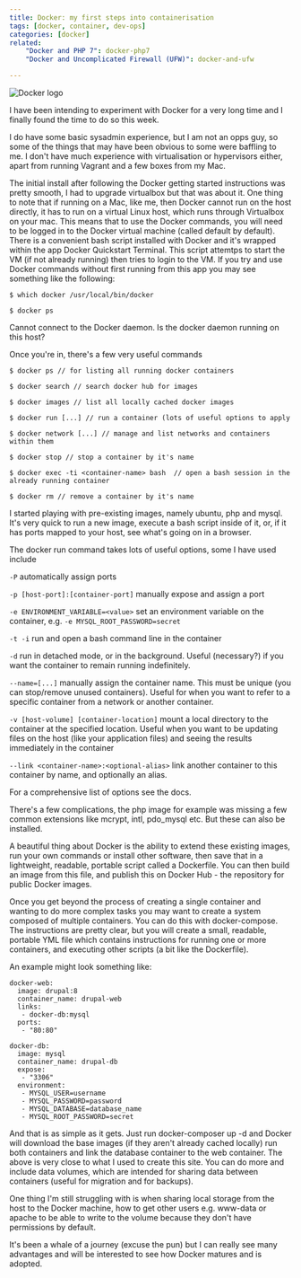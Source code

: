 ```yaml
---
title: Docker: my first steps into containerisation
tags: [docker, container, dev-ops]
categories: [docker]
related:
    "Docker and PHP 7": docker-php7
    "Docker and Uncomplicated Firewall (UFW)": docker-and-ufw

---
```

![Docker logo](/images/docker.png)

I have been intending to experiment with Docker for a very long time and I finally found the time to do so this week.

I do have some basic sysadmin experience, but I am not an opps guy, so some of the things that may have been obvious to some were baffling to me. I don't have much experience with virtualisation or hypervisors either, apart from running Vagrant and a few boxes from my Mac.

The initial install after following the Docker getting started instructions was pretty smooth, I had to upgrade virtualbox but that was about it. One thing to note that if running on a Mac, like me, then Docker cannot run on the host directly, it has to run on a virtual Linux host, which runs through Virtualbox on your mac. This means that to use the Docker commands, you will need to be logged in to the Docker virtual machine (called default by default). There is a convenient bash script installed with Docker and it's wrapped within the app Docker Quickstart Terminal. This script attemtps to start the VM (if not already running) then tries to login to the VM. If you try and use Docker commands without first running from this app you may see something like the following:

`$ which docker /usr/local/bin/docker`

`$ docker ps`

Cannot connect to the Docker daemon. Is the docker daemon running on this host?

Once you're in, there's a few very useful commands

`$ docker ps // for listing all running docker containers`

`$ docker search // search docker hub for images`

`$ docker images // list all locally cached docker images`

`$ docker run [...] // run a container (lots of useful options to apply`

`$ docker network [...] // manage and list networks and containers within them`

`$ docker stop // stop a container by it's name`

`$ docker exec -ti <container-name> bash  // open a bash session in the already running container`

`$ docker rm // remove a container by it's name`

I started playing with pre-existing images, namely ubuntu, php and mysql. It's very quick to run a new image, execute a bash script inside of it, or, if it has ports mapped to your host, see what's going on in a browser.

The docker run command takes lots of useful options, some I have used include

`-P` automatically assign ports 

`-p [host-port]:[container-port]` manually expose and assign a port

`-e ENVIRONMENT_VARIABLE=<value>` set an environment variable on the container, e.g. `-e MYSQL_ROOT_PASSWORD=secret`

`-t -i` run and open a bash command line in the container

`-d` run in detached mode, or in the background. Useful (necessary?) if you want the container to remain running indefinitely. 

`--name=[...]` manually assign the container name. This must be unique (you can stop/remove unused containers). Useful for when you want to refer to a specific container from a network or another container.

`-v [host-volume] [container-location]` mount a local directory to the container at the specified location. Useful when you want to be updating files on the host (like your application files) and seeing the results immediately in the container

`--link <container-name>:<optional-alias>` link another container to this container by name, and optionally an alias.

For a comprehensive list of options see the docs.

There's a few complications, the php image for example was missing a few common extensions like mcrypt, intl, pdo_mysql etc. But these can also be installed.

A beautiful thing about Docker is the ability to extend these existing images, run your own commands or install other software, then save that in a lightweight, readable, portable script called a Dockerfile. You can then build an image from this file, and publish this on Docker Hub - the repository for public Docker images.

Once you get beyond the process of creating a single container and wanting to do more complex tasks you may want to create a system composed of multiple containers. You can do this with docker-compose. The instructions are pretty clear, but you will create a small, readable, portable YML file which contains instructions for running one or more containers, and executing other scripts (a bit like the Dockerfile). 

An example might look something like:

```
docker-web:
  image: drupal:8
  container_name: drupal-web
  links:
   - docker-db:mysql
  ports:
   - "80:80"

docker-db:
  image: mysql
  container_name: drupal-db
  expose:
   - "3306"
  environment:
   - MYSQL_USER=username
   - MYSQL_PASSWORD=password
   - MYSQL_DATABASE=database_name
   - MYSQL_ROOT_PASSWORD=secret
```
And that is as simple as it gets. Just run docker-composer up -d and Docker will download the base images (if they aren't already cached locally) run both containers and link the database container to the web container. The above is very close to what I used to create this site. You can do more and include data volumes, which are intended for sharing data between containers (useful for migration and for backups). 

One thing I'm still struggling with is when sharing local storage from the host to the Docker machine, how to get other users e.g. www-data or apache to be able to write to the volume because they don't have permissions by default.

It's been a whale of a journey (excuse the pun) but I can really see many advantages and will be interested to see how Docker matures and is adopted.